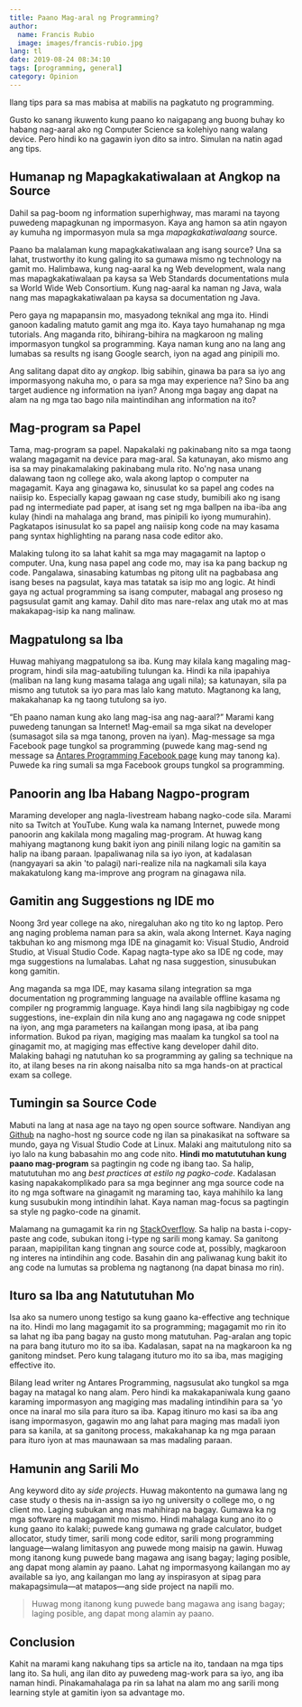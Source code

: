 ```yaml
---
title: Paano Mag-aral ng Programming?
author:
  name: Francis Rubio
  image: images/francis-rubio.jpg
lang: tl
date: 2019-08-24 08:34:10
tags: [programming, general]
category: Opinion
---
```

Ilang tips para sa mas mabisa at mabilis na pagkatuto ng programming.
<!--more-->

Gusto ko sanang ikuwento kung paano ko naigapang ang buong buhay ko habang nag-aaral ako ng Computer Science sa kolehiyo nang walang device. Pero hindi ko na gagawin iyon dito sa intro. Simulan na natin agad ang tips.

## Humanap ng Mapagkakatiwalaan at Angkop na Source

Dahil sa pag-boom ng information superhighway, mas marami na tayong puwedeng mapagkunan ng impormasyon. Kaya ang hamon sa atin ngayon ay kumuha ng impormasyon mula sa mga <em>mapagkakatiwalaang</em> source.

Paano ba malalaman kung mapagkakatiwalaan ang isang source? Una sa lahat, trustworthy ito kung galing ito sa gumawa mismo ng technology na gamit mo. Halimbawa, kung nag-aaral ka ng Web development, wala nang mas mapagkakatiwalaan pa kaysa sa Web Standards documentations mula sa World Wide Web Consortium. Kung nag-aaral ka naman ng Java, wala nang mas mapagkakatiwalaan pa kaysa sa documentation ng Java.

Pero gaya ng mapapansin mo, masyadong teknikal ang mga ito. Hindi ganoon kadaling matuto gamit ang mga ito. Kaya tayo humahanap ng mga tutorials. Ang maganda rito, bihirang-bihira na magkaroon ng maling impormasyon tungkol sa programming. Kaya naman kung ano na lang ang lumabas sa results ng isang Google search, iyon na agad ang pinipili mo.

Ang salitang dapat dito ay <em>angkop</em>. Ibig sabihin, ginawa ba para sa iyo ang impormasyong nakuha mo, o para sa mga may experience na? Sino ba ang target audience ng information na iyan? Anong mga bagay ang dapat na alam na ng mga tao bago nila maintindihan ang information na ito?

## Mag-program sa Papel

Tama, mag-program sa papel. Napakalaki ng pakinabang nito sa mga taong walang magagamit na device para mag-aral. Sa katunayan, ako mismo ang isa sa may pinakamalaking pakinabang mula rito. No'ng nasa unang dalawang taon ng college ako, wala akong laptop o computer na magagamit. Kaya ang ginagawa ko, sinusulat ko sa papel ang codes na naiisip ko. Especially kapag gawaan ng case study, bumibili ako ng isang pad ng intermediate pad paper, at isang set ng mga ballpen na iba-iba ang kulay (hindi na mahalaga ang brand, mas pinipili ko iyong mumurahin). Pagkatapos isinusulat ko sa papel ang naiisip kong code na may kasama pang syntax highlighting na parang nasa code editor ako.

Malaking tulong ito sa lahat kahit sa mga may magagamit na laptop o computer. Una, kung nasa papel ang code mo, may isa ka pang backup ng code. Pangalawa, sinasabing katumbas ng pitong ulit na pagbabasa ang isang beses na pagsulat, kaya mas tatatak sa isip mo ang logic. At hindi gaya ng actual programming sa isang computer, mabagal ang proseso ng pagsusulat gamit ang kamay. Dahil dito mas nare-relax ang utak mo at mas makakapag-isip ka nang malinaw.

## Magpatulong sa Iba

Huwag mahiyang magpatulong sa iba. Kung may kilala kang magaling mag-program, hindi sila mag-aatubiling tulungan ka. Hindi ka nila ipapahiya (maliban na lang kung masama talaga ang ugali nila); sa katunayan, sila pa mismo ang tututok sa iyo para mas lalo kang matuto. Magtanong ka lang, makakahanap ka ng taong tutulong sa iyo.

<q>Eh paano naman kung ako lang mag-isa ang nag-aaral?</q> Marami kang puwedeng tanungan sa Internet! Mag-email sa mga sikat na developer (sumasagot sila sa mga tanong, proven na iyan). Mag-message sa mga Facebook page tungkol sa programming (puwede kang mag-send ng message sa [Antares Programming Facebook page](https://www.facebook.com/antaresprogramming) kung may tanong ka). Puwede ka ring sumali sa mga Facebook groups tungkol sa programming.

## Panoorin ang Iba Habang Nagpo-program

Maraming developer ang nagla-livestream habang nagko-code sila. Marami nito sa Twitch at YouTube. Kung wala ka namang Internet, puwede mong panoorin ang kakilala mong magaling mag-program. At huwag kang mahiyang magtanong kung bakit iyon ang pinili nilang logic na gamitin sa halip na ibang paraan. Ipapaliwanag nila sa iyo iyon, at kadalasan (nangyayari sa akin 'to palagi) nari-realize nila na nagkamali sila kaya makakatulong kang ma-improve ang program na ginagawa nila.

## Gamitin ang Suggestions ng IDE mo

Noong 3rd year college na ako, niregaluhan ako ng tito ko ng laptop. Pero ang naging problema naman para sa akin, wala akong Internet. Kaya naging takbuhan ko ang mismong mga IDE na ginagamit ko: Visual Studio, Android Studio, at Visual Studio Code. Kapag nagta-type ako sa IDE ng code, may mga suggestions na lumalabas. Lahat ng nasa suggestion, sinusubukan kong gamitin.

Ang maganda sa mga IDE, may kasama silang integration sa mga documentation ng programming language na available offline kasama ng compiler ng programmig language. Kaya hindi lang sila nagbibigay ng code suggestions, ine-explain din nila kung ano ang nagagawa ng code snippet na iyon, ang mga parameters na kailangan mong ipasa, at iba pang information. Bukod pa riyan, magiging mas maalam ka tungkol sa tool na ginagamit mo, at magiging mas effective kang developer dahil dito. Malaking bahagi ng natutuhan ko sa programming ay galing sa technique na ito, at ilang beses na rin akong naisalba nito sa mga hands-on at practical exam sa college.

## Tumingin sa Source Code

Mabuti na lang at nasa age na tayo ng open source software. Nandiyan ang [Github](https://github.com) na nagho-host ng source code ng ilan sa pinakasikat na software sa mundo, gaya ng Visual Studio Code at Linux. Malaki ang maitutulong nito sa iyo lalo na kung babasahin mo ang code nito. <strong>Hindi mo matututuhan kung paano mag-program</strong> sa pagtingin ng code ng ibang tao. Sa halip, matututuhan mo ang <em>best practices at estilo ng pagko-code</em>. Kadalasan kasing napakakomplikado para sa mga beginner ang mga source code na ito ng mga software na ginagamit ng maraming tao, kaya mahihilo ka lang kung susubukin mong intindihin lahat. Kaya naman mag-focus sa pagtingin sa style ng pagko-code na ginamit.

Malamang na gumagamit ka rin ng [StackOverflow](https://stackoverflow.com). Sa halip na basta i-copy-paste ang code, subukan itong i-type ng sarili mong kamay. Sa ganitong paraan, mapipilitan kang tingnan ang source code at, possibly, magkaroon ng interes na intindihin ang code. Basahin din ang paliwanag kung bakit ito ang code na lumutas sa problema ng nagtanong (na dapat binasa mo rin).

## Ituro sa Iba ang Natututuhan Mo

Isa ako sa numero unong testigo sa kung gaano ka-effective ang technique na ito. Hindi mo lang magagamit ito sa programming; magagamit mo rin ito sa lahat ng iba pang bagay na gusto mong matutuhan. Pag-aralan ang topic na para bang ituturo mo ito sa iba. Kadalasan, sapat na na magkaroon ka ng ganitong mindset. Pero kung talagang ituturo mo ito sa iba, mas magiging effective ito.

Bilang lead writer ng Antares Programming, nagsusulat ako tungkol sa mga bagay na matagal ko nang alam. Pero hindi ka makakapaniwala kung gaano karaming impormasyon ang magiging mas madaling intindihin para sa 'yo once na inaral mo sila para ituro sa iba. Kapag itinuro mo kasi sa iba ang isang impormasyon, gagawin mo ang lahat para maging mas madali iyon para sa kanila, at sa ganitong process, makakahanap ka ng mga paraan para ituro iyon at mas maunawaan sa mas madaling paraan.

## Hamunin ang Sarili Mo

Ang keyword dito ay <i lang="en">side projects</i>. Huwag makontento na gumawa lang ng case study o thesis na in-assign sa iyo ng university o college mo, o ng client mo. Laging subukan ang mas mahihirap na bagay. Gumawa ka ng mga software na magagamit mo mismo. Hindi mahalaga kung ano ito o kung gaano ito kalaki; puwede kang gumawa ng grade calculator, budget allocator, study timer, sarili mong code editor, sarili mong programming language&mdash;walang limitasyon ang puwede mong maisip na gawin. Huwag mong itanong kung puwede bang magawa ang isang bagay; laging posible, ang dapat mong alamin ay paano. Lahat ng impormasyong kailangan mo ay available sa iyo, ang kailangan mo lang ay inspirasyon at sipag para makapagsimula&mdash;at matapos&mdash;ang side project na napili mo.

<blockquote>
  <p>Huwag mong itanong kung puwede bang magawa ang isang bagay; laging posible, ang dapat mong alamin ay paano.</p>
</blockquote>

## Conclusion

Kahit na marami kang nakuhang tips sa article na ito, tandaan na mga tips lang ito. Sa huli, ang ilan dito ay puwedeng mag-work para sa iyo, ang iba naman hindi. Pinakamahalaga pa rin sa lahat na alam mo ang sarili mong learning style at gamitin iyon sa advantage mo.